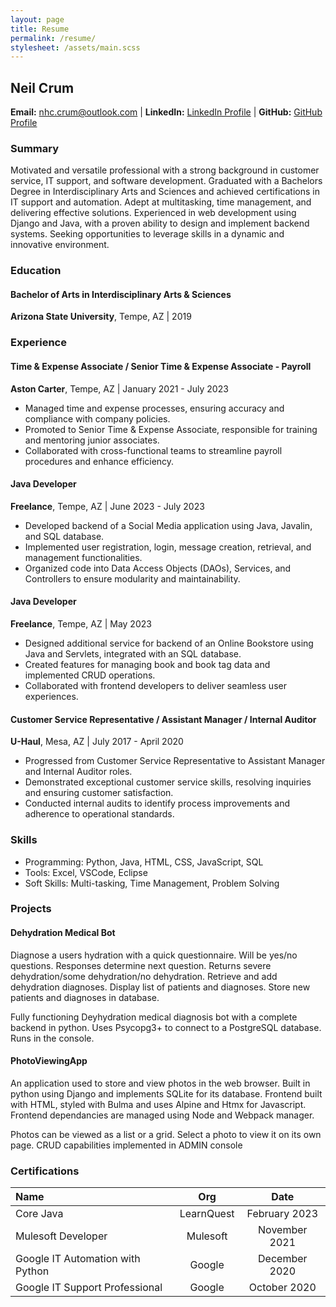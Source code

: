 ```yaml
---
layout: page
title: Resume
permalink: /resume/
stylesheet: /assets/main.scss
---
```


## Neil Crum
**Email:** nhc.crum@outlook.com | **LinkedIn:** [LinkedIn Profile](https://www.linkedin.com/in/neil-crum-0317a6199/) | **GitHub:** [GitHub Profile](https://github.com/sbacky/)

### Summary
Motivated and versatile professional with a strong background in customer service, IT support, and software development. Graduated with a Bachelors Degree in Interdisciplinary Arts and Sciences and achieved certifications in IT support and automation. Adept at multitasking, time management, and delivering effective solutions. Experienced in web development using Django and Java, with a proven ability to design and implement backend systems. Seeking opportunities to leverage skills in a dynamic and innovative environment.

### Education
#### Bachelor of Arts in Interdisciplinary Arts & Sciences
**Arizona State University**, Tempe, AZ | 2019

### Experience
#### Time & Expense Associate / Senior Time & Expense Associate - Payroll
**Aston Carter**, Tempe, AZ | January 2021 - July 2023
- Managed time and expense processes, ensuring accuracy and compliance with company policies.
- Promoted to Senior Time & Expense Associate, responsible for training and mentoring junior associates.
- Collaborated with cross-functional teams to streamline payroll procedures and enhance efficiency.

#### Java Developer
**Freelance**, Tempe, AZ | June 2023 - July 2023
- Developed backend of a Social Media application using Java, Javalin, and SQL database.
- Implemented user registration, login, message creation, retrieval, and management functionalities.
- Organized code into Data Access Objects (DAOs), Services, and Controllers to ensure modularity and maintainability.

#### Java Developer
**Freelance**, Tempe, AZ | May 2023
- Designed additional service for backend of an Online Bookstore using Java and Servlets, integrated with an SQL database.
- Created features for managing book and book tag data and implemented CRUD operations.
- Collaborated with frontend developers to deliver seamless user experiences.

#### Customer Service Representative / Assistant Manager / Internal Auditor
**U-Haul**, Mesa, AZ | July 2017 - April 2020
- Progressed from Customer Service Representative to Assistant Manager and Internal Auditor roles.
- Demonstrated exceptional customer service skills, resolving inquiries and ensuring customer satisfaction.
- Conducted internal audits to identify process improvements and adherence to operational standards.

### Skills
- Programming: Python, Java, HTML, CSS, JavaScript, SQL
- Tools: Excel, VSCode, Eclipse
- Soft Skills: Multi-tasking, Time Management, Problem Solving

### Projects
#### Dehydration Medical Bot
Diagnose a users hydration with a quick questionnaire. Will be yes/no questions. Responses determine next question. Returns severe dehydration/some dehydration/no dehydration. Retrieve and add dehydration diagnoses. Display list of patients and diagnoses. Store new patients and diagnoses in database.

Fully functioning Deyhydration medical diagnosis bot with a complete backend in python. Uses Psycopg3+ to connect to a PostgreSQL database. Runs in the console.

#### PhotoViewingApp
An application used to store and view photos in the web browser. Built in python using Django and implements SQLite for its database. Frontend built with HTML, styled with Bulma and uses Alpine and Htmx for Javascript. Frontend dependancies are managed using Node and Webpack manager.

Photos can be viewed as a list or a grid. Select a photo to view it on its own page. CRUD capabilities implemented in ADMIN console

### Certifications

 Name                             |    Org     |     Date      
 :------------------------------- | :--------: | :-----------: 
 Core Java                        | LearnQuest | February 2023 
 Mulesoft Developer               | Mulesoft   | November 2021 
 Google IT Automation with Python | Google     | December 2020 
 Google IT Support Professional   | Google     | October 2020  

